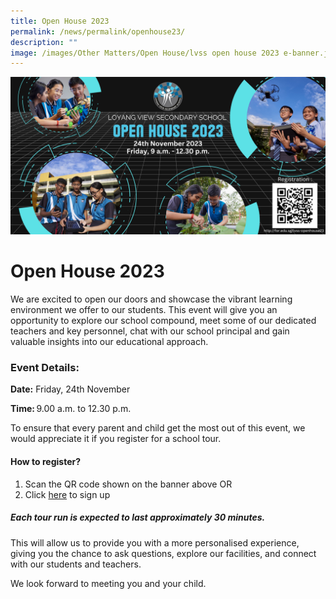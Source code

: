 ```yaml
---
title: Open House 2023
permalink: /news/permalink/openhouse23/
description: ""
image: /images/Other Matters/Open House/lvss open house 2023 e-banner.jpg
---
```

![](/images/Other%20Matters/Open%20House/lvss%20open%20house%202023%20e-banner.jpg)
# Open House 2023

We are excited to open our doors and showcase the vibrant learning environment we offer to our students. This event will give you an opportunity to explore our school compound, meet some of our dedicated teachers and key personnel, chat with our school principal and gain valuable insights into our educational approach. 

### **Event Details:** 

**Date:** Friday, 24th November 

**Time:** 9.00 a.m. to 12.30 p.m. 

To ensure that every parent and child get the most out of this event, we would appreciate it if you register for a school tour.  

#### **How to register?**

1) Scan the QR code shown on the banner above  OR
2) Click [here](https://forms.moe.edu.sg/forms/J7zd2v) to sign up

##### **Each tour run is expected to last approximately 30 minutes.** 

This will allow us to provide you with a more personalised experience, giving you the chance to ask questions, explore our facilities, and connect with our students and teachers. 

We look forward to meeting you and your child.